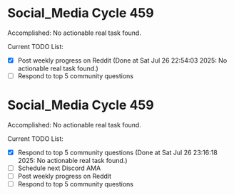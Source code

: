 # Social_Media Cycle 459

Accomplished: No actionable real task found.

Current TODO List:

- [x] Post weekly progress on Reddit  (Done at Sat Jul 26 22:54:03 2025: No actionable real task found.)
- [ ] Respond to top 5 community questions

# Social_Media Cycle 459

Accomplished: No actionable real task found.

Current TODO List:

- [x] Respond to top 5 community questions  (Done at Sat Jul 26 23:16:18 2025: No actionable real task found.)
- [ ] Schedule next Discord AMA
- [ ] Post weekly progress on Reddit
- [ ] Respond to top 5 community questions